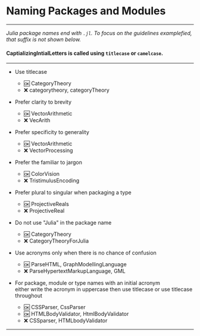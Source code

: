 # Naming Packages and Modules

----

_Julia package names end with `.jl`.  To  focus on the guidelines examplefied, that suffix is not shown below._

#### CaptializingIntialLetters is called using `titlecase` or `camelcase`.

----

- Use titlecase
  - :ok: CategoryTheory
  - :x:  categorytheory, categoryTheory
  
- Prefer clarity to brevity  
  - :ok: VectorArithmetic
  - :x:  VecArith
  
- Prefer specificity to generality  
  - :ok: VectorArithmetic
  - :x:  VectorProcessing

- Prefer the familiar to jargon  
  - :ok: ColorVision
  - :x:  TristimulusEncoding

- Prefer plural to singular when packaging a type
  - :ok: ProjectiveReals
  - :x:  ProjectiveReal

- Do not use "Julia" in the package name
  - :ok: CategoryTheory
  - :x:  CategoryTheoryForJulia

- Use acronyms only when there is no chance of confusion
  - :ok: ParseHTML, GraphModellingLanguage
  - :x: ParseHypertextMarkupLanguage, GML

- For package, module or type names with an initial acronym  
  either write the acronym in uppercase then use titlecase
  or use titlecase throughout
  - :ok:  CSSParser, CssParser
  - :ok:  HTMLBodyValidator, HtmlBodyValidator
  - :x:  CSSparser, HTMLbodyValidator   
  
 ------
 
